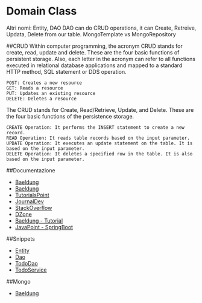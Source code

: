 Domain Class
======================

Altri nomi: Entity, DAO
DAO can do CRUD operations, it can Create, Retreive, Updata, Delete from our table.
MongoTemplate vs MongoRepository

##CRUD
Within computer programming, the acronym CRUD stands for create, read, update and delete. These are the four basic functions of persistent storage. Also, each letter in the acronym can refer to all functions executed in relational database applications and mapped to a standard HTTP method, SQL statement or DDS operation.

    POST: Creates a new resource
    GET: Reads a resource
    PUT: Updates an existing resource
    DELETE: Deletes a resource

The CRUD stands for Create, Read/Retrieve, Update, and Delete. These are the four basic functions of the persistence storage.

    CREATE Operation: It performs the INSERT statement to create a new record.
    READ Operation: It reads table records based on the input parameter.
    UPDATE Operation: It executes an update statement on the table. It is based on the input parameter.
    DELETE Operation: It deletes a specified row in the table. It is also based on the input parameter.


##Documentazione
- [Baeldung](https://www.baeldung.com/jsf-spring-boot-controller-service-dao)
- [Baeldung](https://www.baeldung.com/java-dao-pattern)
- [TutorialsPoint](https://www.tutorialspoint.com/design_pattern/data_access_object_pattern.htm)
- [JournalDev](https://www.journaldev.com/16813/dao-design-pattern)
- [StackOverflow](https://stackoverflow.com/questions/19154202/data-access-object-dao-in-java)
- [DZone](https://dzone.com/articles/building-simple-data-access-layer-using-jdbc)
- [Baeldung - Tutorial](https://www.baeldung.com/spring-data-mongodb-tutorial)
- [JavaPoint - SpringBoot](https://www.javatpoint.com/spring-boot-crud-operations)


##Snippets
- [Entity](https://gist.github.com/algos-soft/97a2ed440e1066acfd174c3e8337223c)
- [Dao<T>](https://gist.github.com/algos-soft/6198d690e19f0b1e76d84d3c1bd4ea4c)
- [TodoDao](https://gist.github.com/algos-soft/98d7cb5fa561d74c8d9879d1aba0ed6c)
- [TodoService](https://gist.github.com/algos-soft/28e07304aca799d9d701bff21695119d)

##Mongo
- [Baeldung](https://www.baeldung.com/java-mongodb)

